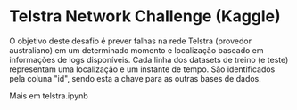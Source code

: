 # Telstra Network Challenge (Kaggle)

O objetivo deste desafio é prever falhas na rede Telstra (provedor australiano) em um determinado momento e localização baseado em informações de logs disponíveis. Cada linha dos datasets de treino (e teste) representam uma localização e um instante de tempo. São identificados pela coluna "id", sendo esta a chave para as outras bases de dados.

Mais em telstra.ipynb

